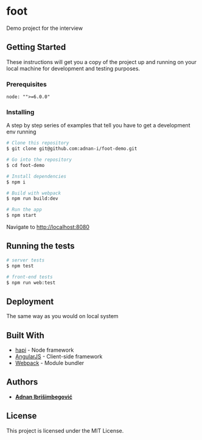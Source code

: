 # foot

Demo project for the interview

## Getting Started

These instructions will get you a copy of the project up and running on your local machine for development and testing purposes.

### Prerequisites

```
node: "">=6.0.0"
```

### Installing

A step by step series of examples that tell you have to get a development env running

```bash
# Clone this repository
$ git clone git@github.com:adnan-i/foot-demo.git

# Go into the repository
$ cd foot-demo

# Install dependencies
$ npm i

# Build with webpack
$ npm run build:dev

# Run the app
$ npm start
```

Navigate to <a href="http://localhost:8080">http://localhost:8080</a>


## Running the tests

```bash
# server tests
$ npm test

# front-end tests
$ npm run web:test

```

## Deployment

The same way as you would on local system

## Built With

* [hapi](https://hapijs.com/) - Node framework
* [AngularJS](https://angularjs.org/) - Client-side framework
* [Webpack](https://webpack.js.org/) - Module bundler


## Authors

*  [**Adnan Ibrišimbegović**](https://github.com/adnan-i)

## License

This project is licensed under the MIT License.
